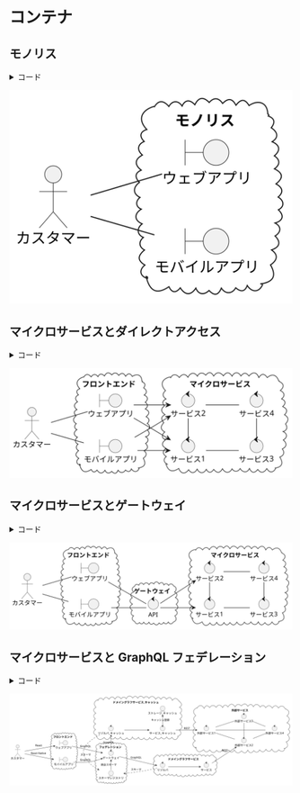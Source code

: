 # コンテナ

## モノリス

<details>
<summary>コード</summary>

```plantuml:container_monolith
@startuml
skinparam monochrome true
skinparam handwritten false
skinparam defaultFontName "Yu Gothic UI, sans-serif"
left to right direction
actor カスタマー
cloud モノリス {
    boundary ウェブアプリ
    boundary モバイルアプリ
    カスタマー -- ウェブアプリ
    カスタマー -- モバイルアプリ
}
@enduml
```

</details>

![](./container_monolith.svg)

## マイクロサービスとダイレクトアクセス

<details>
<summary>コード</summary>

```plantuml:container_direct
@startuml
skinparam monochrome true
skinparam handwritten false
skinparam defaultFontName "Yu Gothic UI, sans-serif"
left to right direction
actor カスタマー
cloud フロントエンド {
    boundary ウェブアプリ
    boundary モバイルアプリ
    カスタマー -- ウェブアプリ
    カスタマー -- モバイルアプリ
}
cloud マイクロサービス {
    control サービス1
    control サービス2
    control サービス3
    control サービス4
    サービス1 - サービス2
    サービス1 -- サービス3
    サービス2 -- サービス4
    サービス3 - サービス4
    ウェブアプリ --> サービス1
    ウェブアプリ --> サービス2
    モバイルアプリ --> サービス1
    モバイルアプリ --> サービス2
}
@enduml
```

</details>

![](./container_direct.svg)

## マイクロサービスとゲートウェイ

<details>
<summary>コード</summary>

```plantuml:container_gateway
@startuml
skinparam monochrome true
skinparam handwritten false
skinparam defaultFontName "Yu Gothic UI, sans-serif"
left to right direction
actor カスタマー
cloud フロントエンド {
    boundary ウェブアプリ
    boundary モバイルアプリ
    カスタマー -- ウェブアプリ
    カスタマー -- モバイルアプリ
}
cloud ゲートウェイ {
    control API
    ウェブアプリ -- API
    モバイルアプリ -- API
}
cloud マイクロサービス {
    control サービス1
    control サービス2
    control サービス3
    control サービス4
    サービス1 - サービス2
    サービス1 -- サービス3
    サービス2 -- サービス4
    サービス3 - サービス4
    API --> サービス1
    API --> サービス2
}
@enduml
```

</details>

![](./container_gateway.svg)

## マイクロサービスと GraphQL フェデレーション

<details>
<summary>コード</summary>

```plantuml:container_federation
@startuml
skinparam monochrome true
skinparam handwritten false
skinparam defaultFontName "Yu Gothic UI, sans-serif"
left to right direction
actor カスタマー
cloud フロントエンド {
    boundary ウェブアプリ
    boundary モバイルアプリ
    カスタマー --> ウェブアプリ : React
    カスタマー --> モバイルアプリ : React Native
}
cloud BFF {
    control ウェブBFF
    control モバイルBFF
    ウェブアプリ --> ウェブBFF : GraphQL
    モバイルアプリ --> モバイルBFF : GraphQL
}
cloud フェデレーション {
    control ゲートウェイ
    entity スキーマレジストリ
    ウェブBFF --> ゲートウェイ : GraphQL
    モバイルBFF --> ゲートウェイ : GraphQL
    ゲートウェイ <- スキーマレジストリ : 統合スキーマ
}
cloud ドメイングラフサービス_キャッシュ {
    control リゾルバ_キャッシュ
    control サービス_キャッシュ
    entity ストレージ_キャッシュ
    ゲートウェイ --> リゾルバ_キャッシュ : GraphQL
    リゾルバ_キャッシュ --> サービス_キャッシュ
    サービス_キャッシュ -> ストレージ_キャッシュ : キャッシュ登録
    リゾルバ_キャッシュ ..> スキーマレジストリ : スキーマ
}
cloud ドメイングラフサービス {
    control リゾルバ
    control サービス
    ゲートウェイ --> リゾルバ : GraphQL
    リゾルバ --> サービス
    リゾルバ ..> スキーマレジストリ : スキーマ
}
cloud 外部サービス {
    control 外部サービス1
    control 外部サービス2
    control 外部サービス3
    control 外部サービス4
    外部サービス1 - 外部サービス2
    外部サービス1 -- 外部サービス3
    外部サービス1 - 外部サービス4
    外部サービス2 -- 外部サービス4
    外部サービス3 - 外部サービス4
    外部サービス3 - 外部サービス2
}
サービス_キャッシュ --> 外部サービス1 : REST
サービス --> 外部サービス2 : REST
@enduml
```

</details>

![](./container_federation.svg)
